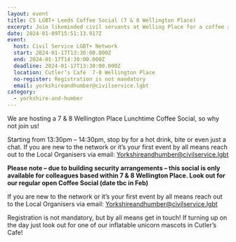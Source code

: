```yaml
---
layout: event
title: CS LGBT+ Leeds Coffee Social (7 & 8 Wellington Place)
excerpt: Join likeminded civil servants at Welling Place for a coffee and catch up.
date: 2024-01-09T15:51:13.917Z
event:
  host: Civil Service LGBT+ Network
  start: 2024-01-17T13:30:00.000Z
  end: 2024-01-17T14:30:00.000Z
  deadline: 2024-01-17T13:30:00.000Z
  location: Cutler’s Café  7-8 Wellington Place
  no-register: Registration is not mandatory
  email: yorkshireandhumber@civilservice.lgbt
category:
  - yorkshire-and-humber
---
```

We are hosting a 7 & 8 Wellington Place Lunchtime Coffee Social, so why not join us! 

Starting from 13:30pm – 14:30pm, stop by for a hot drink, bite or even just a chat. If you are new to the network or it’s your first event by all means reach out to the Local Organisers via email:  [Yorkshireandhumber@civilservice.lgbt](mailto:Yorkshireandhumber@civilservice.lgbt) 

**Please note – due to building security arrangements – this social is only available for colleagues based within 7 & 8 Wellington Place.   Look out for our regular open Coffee Social (date tbc in Feb)**

If you are new to the network or it’s your first event by all means reach out to the Local Organisers via email: [Yorkshireandhumber@civilservice.lgbt](mailto:Yorkshireandhumber@civilservice.lgbt)

Registration is not mandatory, but by all means get in touch!  If turning up on the day just look out for one of our inflatable unicorn mascots in Cutler’s Cafe!